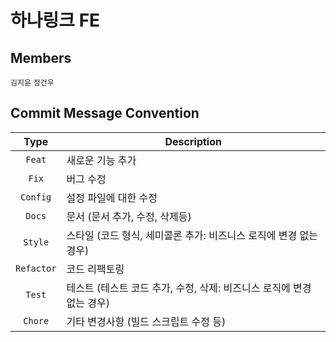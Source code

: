 # 하나링크 FE

## Members
`김지윤`
`정건우`

## Commit Message Convention

|    Type     | Description  |
|:-----------:|---|
|   `Feat`    | 새로운 기능 추가 |
|    `Fix`    | 버그 수정 |
|    `Config` | 설정 파일에 대한 수정 |
|   `Docs`    | 문서 (문서 추가, 수정, 삭제등) |
|   `Style`   | 스타일 (코드 형식, 세미콜론 추가: 비즈니스 로직에 변경 없는 경우) |
| `Refactor`  | 코드 리팩토링 |
|   `Test`    | 테스트 (테스트 코드 추가, 수정, 삭제: 비즈니스 로직에 변경 없는 경우) |
|   `Chore`   | 기타 변경사항 (빌드 스크립트 수정 등) |
